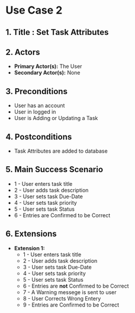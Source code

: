 
# Use Case 2

## 1. Title : Set Task Attributes

## 2. Actors
- **Primary Actor(s):** The User
- **Secondary Actor(s):** None

## 3. Preconditions
- User has an account
- User in logged in
- User is Adding or Updating a Task

## 4. Postconditions
- Task Attributes are added to database

## 5. Main Success Scenario

- 1 - User enters task title
- 2 - User adds task description
- 3 - User sets task Due-Date
- 4 - User sets task priority
- 5 - User sets task Status
- 6 - Entries are Confirmed to be Correct

## 6. Extensions

  - **Extension 1:** 
    - 1 - User enters task title
    - 2 - User adds task description
    - 3 - User sets task Due-Date
    - 4 - User sets task priority
    - 5 - User sets task Status
    - 6 - Entries are **not** Confirmed to be Correct
    - 7 - A Warning messege is sent to user
    - 8 - User Corrects Wrong Entery
    - 9 - Entries are Confirmed to be Correct
  

